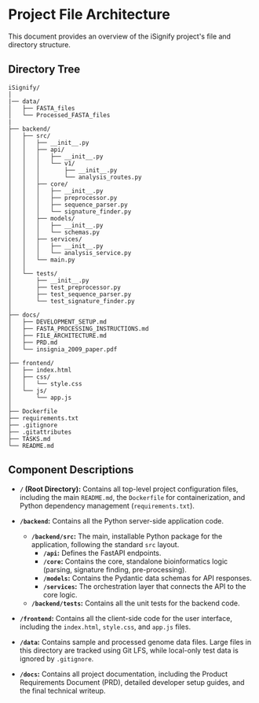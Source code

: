 # Project File Architecture

This document provides an overview of the iSignify project's file and directory structure.

## Directory Tree

```
iSignify/
│
|── data/
│   ├── FASTA_files
│   └── Processed_FASTA_files
|
├── backend/
│   ├── src/
│   │   ├── __init__.py
│   │   ├── api/
│   │   │   ├── __init__.py
│   │   │   └── v1/
│   │   │       ├── __init__.py
│   │   │       └── analysis_routes.py
│   │   ├── core/
│   │   │   ├── __init__.py
│   │   │   ├── preprocessor.py
│   │   │   ├── sequence_parser.py
│   │   │   └── signature_finder.py
│   │   ├── models/
│   │   │   ├── __init__.py
│   │   │   └── schemas.py
│   │   ├── services/
│   │   │   ├── __init__.py
│   │   │   └── analysis_service.py
│   │   └── main.py
│   │
│   └── tests/
│       ├── __init__.py
│       ├── test_preprocessor.py
│       ├── test_sequence_parser.py
│       └── test_signature_finder.py
│
├── docs/
│   ├── DEVELOPMENT_SETUP.md
│   ├── FASTA_PROCESSING_INSTRUCTIONS.md
│   ├── FILE_ARCHITECTURE.md
│   ├── PRD.md
│   └── insignia_2009_paper.pdf
│
├── frontend/
│   ├── index.html
│   ├── css/
│   │   └── style.css
│   └── js/
│       └── app.js
│ 
├── Dockerfile
├── requirements.txt
├── .gitignore
├── .gitattributes
├── TASKS.md
└── README.md
```

## Component Descriptions

* **`/` (Root Directory):** Contains all top-level project configuration files, including the main `README.md`, the `Dockerfile` for containerization, and Python dependency management (`requirements.txt`).

* **`/backend`:** Contains all the Python server-side application code.
    * **`/backend/src`:** The main, installable Python package for the application, following the standard `src` layout.
        * **`/api`:** Defines the FastAPI endpoints.
        * **`/core`:** Contains the core, standalone bioinformatics logic (parsing, signature finding, pre-processing).
        * **`/models`:** Contains the Pydantic data schemas for API responses.
        * **`/services`:** The orchestration layer that connects the API to the core logic.
    * **`/backend/tests`:** Contains all the unit tests for the backend code.

* **`/frontend`:** Contains all the client-side code for the user interface, including the `index.html`, `style.css`, and `app.js` files.

* **`/data`:** Contains sample and processed genome data files. Large files in this directory are tracked using Git LFS, while local-only test data is ignored by `.gitignore`.

* **`/docs`:** Contains all project documentation, including the Product Requirements Document (PRD), detailed developer setup guides, and the final technical writeup.
